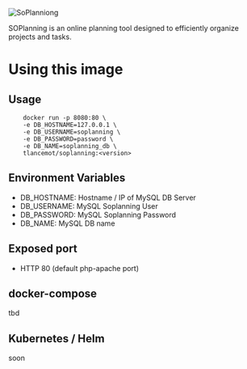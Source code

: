 ![SoPlanniong](https://www.soplanning.org/wp-content/uploads/2017/05/logo-soplanning.png)

SOPlanning is an online planning tool designed to efficiently organize projects and tasks. 

# Using this image 

## Usage
```
    docker run -p 8080:80 \
    -e DB_HOSTNAME=127.0.0.1 \ 
    -e DB_USERNAME=soplanning \
    -e DB_PASSWORD=password \
    -e DB_NAME=soplanning_db \
    tlancemot/soplanning:<version>
```

## Environment Variables

* DB_HOSTNAME: Hostname / IP of  MySQL DB Server
* DB_USERNAME: MySQL Soplanning User
* DB_PASSWORD: MySQL Soplanning Password
* DB_NAME: MySQL DB name

## Exposed port
* HTTP 80 (default php-apache port)


## docker-compose

tbd

## Kubernetes / Helm 

soon

